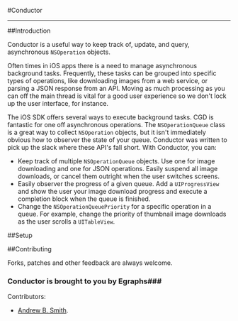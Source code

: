 #Conductor

***

##Introduction

Conductor is a useful way to keep track of, update, and query, asynchronous `NSOperation` objects. 

Often times in iOS apps there is a need to manage asynchronous background tasks.  Frequently, these tasks can be grouped into specific types of operations, like downloading images from a web service, or parsing a JSON response from an API.  Moving as much processing as you can off the main thread is vital for a good user experience so we don't lock up the user interface, for instance.

The iOS SDK offers several ways to execute background tasks.  CGD is fantastic for one off asynchronous operations.  The `NSOperationQueue` class is a great way to collect `NSOperation` objects, but it isn't immediately obvious how to observer the state of your queue.  Conductor was written to pick up the slack where these API's fall short. With Conductor, you can:

* Keep track of multiple `NSOperationQueue` objects.  Use one for image downloading and one for JSON operations.  Easily suspend all image downloads, or cancel them outright when the user switches screens.
* Easily observer the progress of a given queue.  Add a `UIProgressView` and show the user your image download progress and execute a completion block when the queue is finished.
* Change the `NSOperationQueuePriority` for a specific operation in a queue.  For example, change the priority of thumbnail image downloads as the user scrolls a `UITableView`.

##Setup

##Contributing

Forks, patches and other feedback are always welcome. 

### Conductor is brought to you by Egraphs###

Contributors:

* [Andrew B. Smith](http://github.com/drewsmits).
